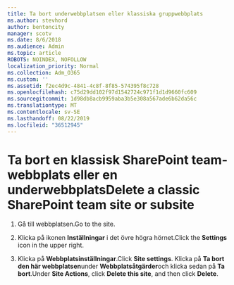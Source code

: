 ```yaml
---
title: Ta bort underwebbplatsen eller klassiska gruppwebbplats
ms.author: stevhord
author: bentoncity
manager: scotv
ms.date: 8/6/2018
ms.audience: Admin
ms.topic: article
ROBOTS: NOINDEX, NOFOLLOW
localization_priority: Normal
ms.collection: Adm_O365
ms.custom: ''
ms.assetid: f2ec4d9c-4841-4c8f-8f85-574395f8c728
ms.openlocfilehash: c75d29dd102f97d1542724c971f1d1d9660fc609
ms.sourcegitcommit: 1d98db8acb9959aba3b5e308a567ade6b62da56c
ms.translationtype: MT
ms.contentlocale: sv-SE
ms.lasthandoff: 08/22/2019
ms.locfileid: "36512945"
---
```

# <a name="delete-a-classic-sharepoint-team-site-or-subsite"></a><span data-ttu-id="7a7b0-102">Ta bort en klassisk SharePoint team-webbplats eller en underwebbplats</span><span class="sxs-lookup"><span data-stu-id="7a7b0-102">Delete a classic SharePoint team site or subsite</span></span>

1. <span data-ttu-id="7a7b0-103">Gå till webbplatsen.</span><span class="sxs-lookup"><span data-stu-id="7a7b0-103">Go to the site.</span></span>
    
2. <span data-ttu-id="7a7b0-104">Klicka på ikonen **Inställningar** i det övre högra hörnet.</span><span class="sxs-lookup"><span data-stu-id="7a7b0-104">Click the **Settings** icon in the upper right.</span></span> 
    
3. <span data-ttu-id="7a7b0-105">Klicka på **Webbplatsinställningar**.</span><span class="sxs-lookup"><span data-stu-id="7a7b0-105">Click **Site settings**.</span></span> <span data-ttu-id="7a7b0-106">Klicka på **Ta bort den här webbplatsen**under **Webbplatsåtgärder**och klicka sedan på **Ta bort**.</span><span class="sxs-lookup"><span data-stu-id="7a7b0-106">Under **Site Actions**, click **Delete this site**, and then click **Delete**.</span></span>
    

